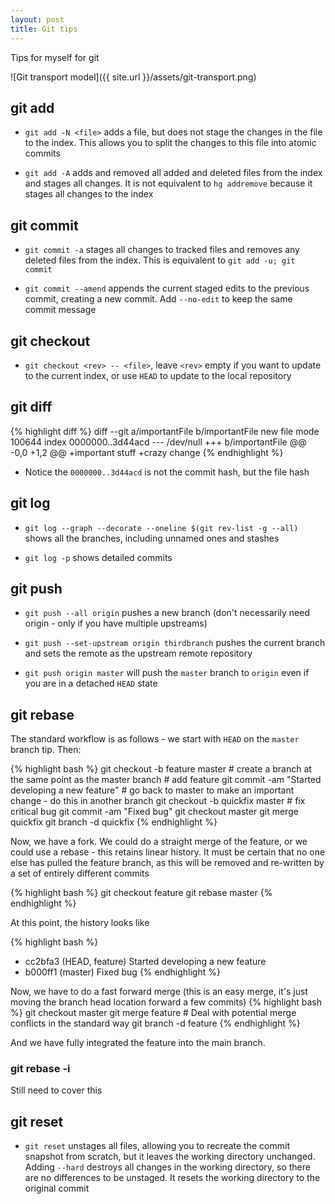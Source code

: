 ```yaml
---
layout: post
title: Git tips
---
```

Tips for myself for git

![Git transport model]({{ site.url }}/assets/git-transport.png)

## git add

- `git add -N <file>` adds a file, but does not stage the changes in the file to the index. This allows you to split the changes to this file into atomic commits

- `git add -A` adds and removed all added and deleted files from the index and stages all changes. It is not equivalent to `hg addremove` because it stages all changes to the index

## git commit

- `git commit -a` stages all changes to tracked files and removes any deleted files from the index. This is equivalent to `git add -u; git commit`

- `git commit --amend` appends the current staged edits to the previous commit, creating a new commit. Add `--no-edit` to keep the same commit message

## git checkout

- `git checkout <rev> -- <file>`, leave `<rev>` empty if you want to update to the current index, or use `HEAD` to update to the local repository

## git diff

{% highlight diff %}
diff --git a/importantFile b/importantFile
new file mode 100644
index 0000000..3d44acd
--- /dev/null
+++ b/importantFile
@@ -0,0 +1,2 @@
+important stuff
+crazy change
{% endhighlight %}

- Notice the `0000000..3d44acd` is not the commit hash, but the file hash

## git log

- `git log --graph --decorate --oneline $(git rev-list -g --all)` shows all the branches, including unnamed ones and stashes

- `git log -p` shows detailed commits

## git push

- `git push --all origin` pushes a new branch (don't necessarily need origin - only if you have multiple upstreams)

- `git push --set-upstream origin thirdbranch` pushes the current branch and sets the remote as the upstream remote repository

- `git push origin master` will push the `master` branch to `origin` even if you are in a detached `HEAD` state

## git rebase

The standard workflow is as follows - we start with `HEAD` on the `master` branch tip. Then:

{% highlight bash %}
git checkout -b feature master # create a branch at the same point as the master branch # add feature
git commit -am "Started developing a new feature" # go back to master to make an important change - do this in another branch
git checkout -b quickfix master # fix critical bug
git commit -am "Fixed bug"
git checkout master
git merge quickfix
git branch -d quickfix
{% endhighlight %}

Now, we have a fork. We could do a straight merge of the feature, or we could use a rebase - this retains linear history. It must be certain that no one else has pulled the feature branch, as this will be removed and re-written by a set of entirely different commits

{% highlight bash %}
git checkout feature
git rebase master
{% endhighlight %}

At this point, the history looks like

{% highlight bash %}
* cc2bfa3 (HEAD, feature) Started developing a new feature
* b000ff1 (master) Fixed bug
{% endhighlight %}

Now, we have to do a fast forward merge (this is an easy merge, it's just moving the branch head location forward a few commits)
{% highlight bash %}
git checkout master
git merge feature # Deal with potential merge conflicts in the standard way
git branch -d feature
{% endhighlight %}

And we have fully integrated the feature into the main branch.

### git rebase -i
Still need to cover this

## git reset

- `git reset` unstages all files, allowing you to recreate the commit snapshot from scratch, but it leaves the working directory unchanged. Adding `--hard` destroys all changes in the working directory, so there are no differences to be unstaged. It resets the working directory to the original commit
